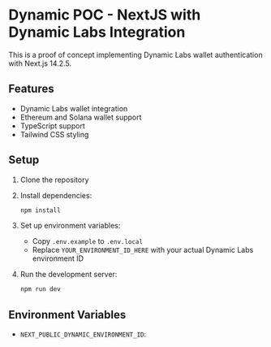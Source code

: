 # Dynamic POC - NextJS with Dynamic Labs Integration

This is a proof of concept implementing Dynamic Labs wallet authentication with Next.js 14.2.5.

## Features

- Dynamic Labs wallet integration
- Ethereum and Solana wallet support
- TypeScript support
- Tailwind CSS styling

## Setup

1. Clone the repository
2. Install dependencies:

   ```bash
   npm install
   ```

3. Set up environment variables:

   - Copy `.env.example` to `.env.local`
   - Replace `YOUR_ENVIRONMENT_ID_HERE` with your actual Dynamic Labs environment ID

4. Run the development server:
   ```bash
   npm run dev
   ```

## Environment Variables

- `NEXT_PUBLIC_DYNAMIC_ENVIRONMENT_ID`:
